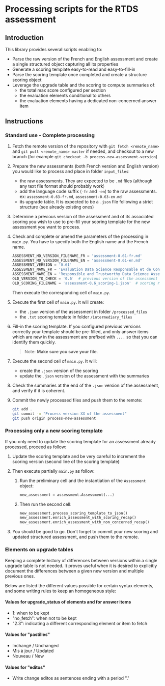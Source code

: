 # Processing scripts for the RTDS assessment

## Introduction

This library provides several scripts enabling to:

- Parse the raw version of the French and English assessment and create a single structured object capturing all its properties
- Generate a scoring template easy-to-read and easy-to-fill-in
- Parse the scoring template once completed and create a structure scoring object
- Leverage the upgrade table and the scoring to compute summaries of:
  - the total max score configured per section
  - the evaluation elements conditional to others
  - the evaluation elements having a dedicated non-concerned answer item
  
## Instructions

### Standard use - Complete processing

1. Fetch the remote version of the repository with `git fetch <remote_name>` and `git pull <remote_name> master` if needed, and checkout to a new branch (for example `git checkout -b process-new-assessment-version`)

1. Prepare the new assessments (both French version and English version) you would like to process and place in folder `input_files`:

   - the raw assessments. They are expected to be `.md` files (although any text file format should probably work)
   - add the language code suffix (`-fr` and `-en`) to the raw assessments. ex: `assessment-0.63-fr.md`, `assessment-0.63-en.md`
   - its upgrade table. It is expected to be a `.json` file following a strict structure (see already existing ones)

1. Determine a previous version of the assessment and of its associated scoring you wish to use to pre-fill your scoring template for the new assessment you want to process.

1. Check and complete or amend the parameters of the processing in `main.py`. You have to specify both the English name and the French name.

   ```python
   ASSESSMENT_MD_VERSION_FILENAME_FR = 'assessment-0.61-fr.md'
   ASSESSMENT_MD_VERSION_FILENAME_EN = 'assessment-0.61-en.md'
   ASSESSMENT_VERSION = '0.61'
   ASSESSMENT_NAME_FR = 'Evaluation Data Science Responsable et de Confiance'
   ASSESSMENT_NAME_EN = 'Responsible and Trustworthy Data Science Assessment'
   OLD_VERSION_TO_CHECK = '0.6'  # previous version of the assessment
   OLD_SCORING_FILENAME = 'assessment-0.6_scoring-1.json'  # scoring reference of the previous version 
   ```

   Then execute the corresponding cell of `main.py`.

1. Execute the first cell of `main.py`. It will create:

   - the `.json` version of the assessment in folder `/processed_files`
   - the `.txt` scoring template in folder `/intermediary_files`

1. Fill-in the scoring template. If you configured previous versions correctly your template should be pre-filled, and only answer items which are new in the assessment are prefixed with `....` so that you can identify them quickly.

   > Note: **Make sure you save your file**.

1. Execute the second cell of `main.py`. It will:

   - create the `.json` version of the scoring
   - update the `.json` version of the assessment with the summaries

1. Check the summaries at the end of the `.json` version of the assessment, and verify if it is coherent.

1. Commit the newly processed files and push them to the remote:

   ```bash
   git add .
   git commit -m "Process version XX of the assessment"
   git push origin process-new-assessment
   ```

### Processing only a new scoring template

If you only need to update the scoring template for an assessment already processed, proceed as follow:

1. Update the scoring template and be very careful to increment the scoring version (second line of the scoring template)

1. Then execute partially `main.py` as follow:

   1. Run the preliminary cell and the instantiation of the `Assessment` object:

      ```python
      new_assessment = assessment.Assessment(...)
      ```

   1. Then run the second cell:

      ```python
      new_assessment.process_scoring_template_to_json()
      new_assessment.enrich_assessment_with_scoring_recap()
      new_assessment.enrich_assessment_with_non_concerned_recap()
      ```

1. You should be good to go. Don't forget to commit your new scoring and updated structured assessment, and push them to the remote.

### Elements on upgrade tables

Keeping a complete history of differences between versions within a single upgrade table is not needed. It proves useful when it is desired to explicitly document the differences between a given new version and multiple previous ones.

Below are listed the different values possible for certain syntax elements, and some writing rules to keep an homogeneous style:

#### Values for upgrade_status of elements and for answer items

- 1: when to be kept
- "no_fetch": when not to be kept
- "2.3": indicating a different corresponding element or item to fetch

#### Values for "pastilles"

- Inchangé / Unchanged
- Mis à jour / Updated
- Nouveau / New

#### Values for "editos"

- Write change editos as sentences ending with a period "."

